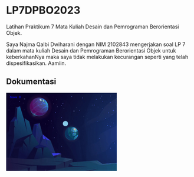 # LP7DPBO2023
Latihan Praktikum 7 Mata Kuliah Desain dan Pemrograman Berorientasi Objek.

Saya Najma Qalbi Dwiharani dengan NIM 2102843 mengerjakan soal LP 7 dalam mata kuliah Desain dan Pemrograman Berorientasi Objek untuk keberkahanNya maka saya tidak melakukan kecurangan seperti yang telah dispesifikasikan. Aamiin.

## Dokumentasi

  <img
  src="Doc/doc.gif"
  style="display: inline-block; margin: 0 auto; max-width: 300px">